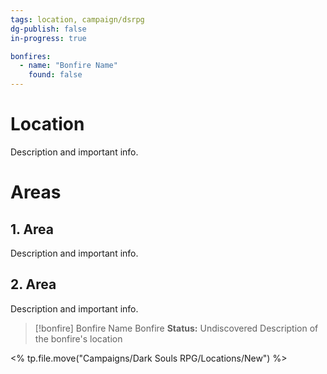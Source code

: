```yaml
---
tags: location, campaign/dsrpg
dg-publish: false
in-progress: true

bonfires: 
  - name: "Bonfire Name"
    found: false
---
```


# Location
Description and important info.

# Areas 
## 1. Area 
Description and important info.

## 2. Area
Description and important info.

> [!bonfire] Bonfire Name Bonfire 
> **Status:** Undiscovered
> Description of the bonfire's location

<% tp.file.move("Campaigns/Dark Souls RPG/Locations/New") %>